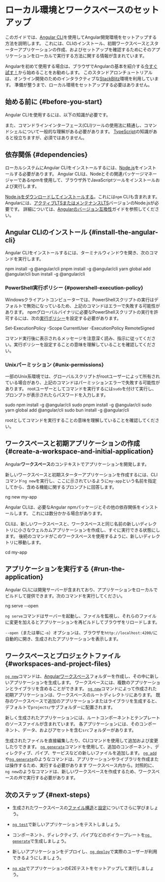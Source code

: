 # ローカル環境とワークスペースのセットアップ

このガイドでは、[Angular CLI](cli "CLIコマンドリファレンス")を使用してAngular開発環境をセットアップする方法を説明します。
これには、CLIのインストール、初期ワークスペースとスターターアプリケーションの作成、およびセットアップを確認するためにそのアプリケーションをローカルで実行する方法に関する情報が含まれています。

<docs-callout title="ローカルセットアップなしでAngularを試す">

Angularを初めて使用する場合は、ブラウザでAngularの基本を紹介する[今すぐ試す！](tutorials/learn-angular)から始めることをお勧めします。
このスタンドアロンチュートリアルは、オンライン開発のためのインタラクティブな[StackBlitz](https://stackblitz.com)環境を利用しています。
準備が整うまで、ローカル環境をセットアップする必要はありません。

</docs-callout>

## 始める前に {#before-you-start}

Angular CLIを使用するには、以下の知識が必要です。

<docs-pill-row>
  <docs-pill href="https://developer.mozilla.org/docs/Web/JavaScript/A_re-introduction_to_JavaScript" title="JavaScript"/>
  <docs-pill href="https://developer.mozilla.org/docs/Learn/HTML/Introduction_to_HTML" title="HTML"/>
  <docs-pill href="https://developer.mozilla.org/docs/Learn/CSS/First_steps" title="CSS"/>
</docs-pill-row>

また、コマンドラインインターフェース(CLI)ツールの使用法に精通し、コマンドシェルについて一般的な理解がある必要があります。
[TypeScript](https://www.typescriptlang.org)の知識があると役立ちますが、必須ではありません。

## 依存関係 {#dependencies}

ローカルシステムにAngular CLIをインストールするには、[Node.js](https://nodejs.org/)をインストールする必要があります。
Angular CLIは、Nodeとその関連パッケージマネージャーであるnpmを使用して、ブラウザ外でJavaScriptツールをインストールおよび実行します。

[Node.jsをダウンロードしてインストールする](https://nodejs.org/en/download)。これには`npm` CLIも含まれます。
Angularには、[アクティブLTSまたはメンテナンスLTS](https://nodejs.org/en/about/previous-releases)バージョンのNode.jsが必要です。
詳細については、[Angularのバージョン互換性](reference/versions)ガイドを参照してください。

## Angular CLIのインストール {#install-the-angular-cli}

Angular CLIをインストールするには、ターミナルウィンドウを開き、次のコマンドを実行します。

<docs-code-multifile>
   <docs-code
     header="npm"
     >
     npm install -g @angular/cli
     </docs-code>
   <docs-code
     header="pnpm"
     >
     pnpm install -g @angular/cli
     </docs-code>
   <docs-code
     header="yarn"
     >
     yarn global add @angular/cli
     </docs-code>
   <docs-code
     header="bun"
     >
     bun install -g @angular/cli
     </docs-code>

 </docs-code-multifile>

### PowerShell実行ポリシー {#powershell-execution-policy}

Windowsクライアントコンピューターでは、PowerShellスクリプトの実行はデフォルトで無効になっているため、上記のコマンドはエラーで失敗する可能性があります。
npmグローバルバイナリに必要なPowerShellスクリプトの実行を許可するには、次の<a href="https://docs.microsoft.com/powershell/module/microsoft.powershell.core/about/about_execution_policies">実行ポリシー</a>を設定する必要があります。

<docs-code language="sh">

Set-ExecutionPolicy -Scope CurrentUser -ExecutionPolicy RemoteSigned

</docs-code>

コマンド実行後に表示されるメッセージを注意深く読み、指示に従ってください。実行ポリシーを設定することの意味を理解していることを確認してください。

### Unixパーミッション {#unix-permissions}

一部のUnix系環境では、グローバルスクリプトがrootユーザーによって所有されている場合があり、上記のコマンドはパーミッションエラーで失敗する可能性があります。
rootユーザーとしてコマンドを実行するには`sudo`を付けて実行し、プロンプトが表示されたらパスワードを入力します。

<docs-code-multifile>
   <docs-code
     header="npm"
     >
     sudo npm install -g @angular/cli
     </docs-code>
   <docs-code
     header="pnpm"
     >
     sudo pnpm install -g @angular/cli
     </docs-code>
   <docs-code
     header="yarn"
     >
     sudo yarn global add @angular/cli
     </docs-code>
   <docs-code
     header="bun"
     >
     sudo bun install -g @angular/cli
     </docs-code>

 </docs-code-multifile>

rootとしてコマンドを実行することの意味を理解していることを確認してください。

## ワークスペースと初期アプリケーションの作成 {#create-a-workspace-and-initial-application}

Angular**ワークスペース**のコンテキストでアプリケーションを開発します。

新しいワークスペースと初期スターターアプリケーションを作成するには、CLIコマンド`ng new`を実行し、ここに示されているように`my-app`という名前を指定してから、含める機能に関するプロンプトに回答します。

<docs-code language="shell">

ng new my-app

</docs-code>

Angular CLIは、必要なAngular npmパッケージとその他の依存関係をインストールします。
これには数分かかる場合があります。

CLIは、新しいワークスペースと、ワークスペースと同じ名前の新しいディレクトリに小さなウェルカムアプリケーションを作成し、すぐに実行できる状態にします。
後続のコマンドがこのワークスペースを使用するように、新しいディレクトリに移動します。

<docs-code language="shell">

cd my-app

</docs-code>

## アプリケーションを実行する {#run-the-application}

Angular CLIには開発サーバーが含まれており、アプリケーションをローカルでビルドして提供できます。次のコマンドを実行してください。

<docs-code language="shell">

ng serve --open

</docs-code>

`ng serve`コマンドはサーバーを起動し、ファイルを監視し、それらのファイルに変更を加えるとアプリケーションを再ビルドしてブラウザをリロードします。

`--open`（または単に`-o`）オプションは、ブラウザを`http://localhost:4200/`に自動的に開き、生成されたアプリケーションを表示します。

## ワークスペースとプロジェクトファイル {#workspaces-and-project-files}

[`ng new`](cli/new)コマンドは、[Angularワークスペース](reference/configs/workspace-config)フォルダーを作成し、その中に新しいアプリケーションを生成します。
ワークスペースには、複数のアプリケーションとライブラリを含めることができます。
[`ng new`](cli/new)コマンドによって作成された初期アプリケーションは、ワークスペースのルートディレクトリにあります。
既存のワークスペースで追加のアプリケーションまたはライブラリを生成すると、デフォルトで`projects/`サブフォルダーに配置されます。

新しく生成されたアプリケーションには、ルートコンポーネントとテンプレートのソースファイルが含まれています。
各アプリケーションには、そのコンポーネント、データ、およびアセットを含む`src`フォルダーがあります。

生成されたファイルを直接編集したり、CLIコマンドを使用して追加および変更したりできます。
[`ng generate`](cli/generate)コマンドを使用して、追加のコンポーネント、ディレクティブ、パイプ、サービスなどの新しいファイルを追加します。
[`ng add`](cli/add)や[`ng generate`](cli/generate)のようなコマンドは、アプリケーションやライブラリを作成または操作するため、実行する必要があります
ワークスペース内から。対照的に、`ng new`のようなコマンドは、新しいワークスペースを作成するため、ワークスペースの*外*で実行する必要があります。

## 次のステップ {#next-steps}

* 生成されたワークスペースの[ファイル構造](reference/configs/file-structure)と[設定](reference/configs/workspace-config)についてさらに学びましょう。

* [`ng test`](cli/test)で新しいアプリケーションをテストしましょう。

* コンポーネント、ディレクティブ、パイプなどのボイラープレートを[`ng generate`](cli/generate)で生成しましょう。

* 新しいアプリケーションをデプロイし、[`ng deploy`](cli/deploy)で実際のユーザーが利用できるようにしましょう。

* [`ng e2e`](cli/e2e)でアプリケーションのE2Eテストをセットアップして実行しましょう。
